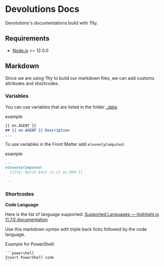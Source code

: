 # Devolutions Docs

Devolutions's documentations build with 11ty.

## Requirements

- [Node.js](https://nodejs.org/en/) >= 12.0.0

## Markdown

Since we are using 11ty to build our markdown files, we can add customs attributes and shortcodes.

### Variables

You can use variables that are listed in the folder [_data](https://github.com/Devolutions/doc/tree/master/docs/_data).

example
```markdown
{{ en.AGENT }}
## {{ en.AGENT }} Description
...
```
To use variables in the Front Matter add `eleventyComputed:`

example
```markdown
---
eleventyComputed:
  title: Batch Edit in {{ en.RDM }}

---
```

### Shortcodes

**Code Language**

Here is the list of language supported: [Supported Languages — highlight.js 11.7.0 documentation](https://highlightjs.readthedocs.io/en/latest/supported-languages.html)  

Use this markdown syntax with triple back ticks followed by the code language.  

Example for PowerShell:

````
```powershell
Insert PowerShell code
```
````
